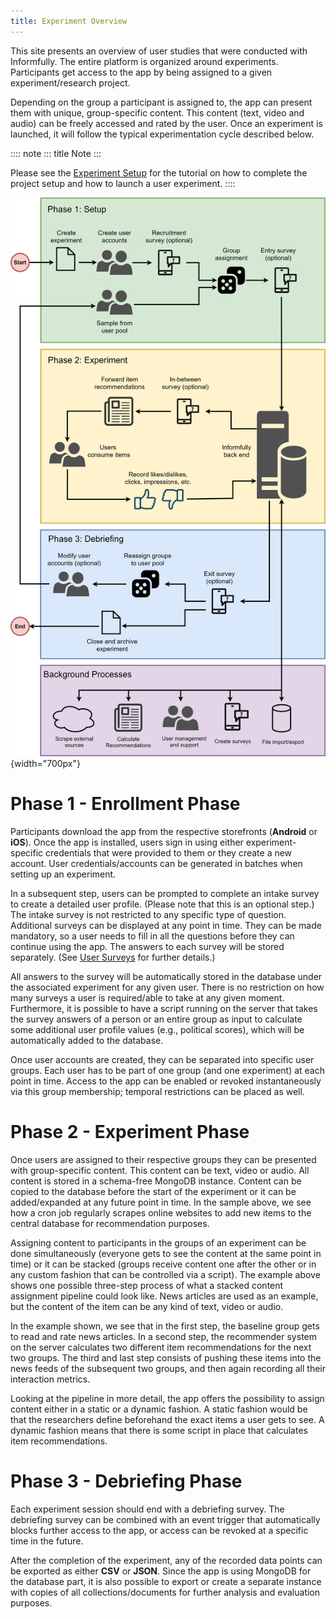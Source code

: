 ```yaml
---
title: Experiment Overview
---
```


This site presents an overview of user studies that were conducted with
Informfully. The entire platform is organized around experiments.
Participants get access to the app by being assigned to a given
experiment/research project.

Depending on the group a participant is assigned to, the app can present
them with unique, group-specific content. This content (text, video and
audio) can be freely accessed and rated by the user. Once an experiment
is launched, it will follow the typical experimentation cycle described
below.

:::: note
::: title
Note
:::

Please see the [Experiment
Setup](https://informfully.readthedocs.io/en/latest/experiment.html) for
the tutorial on how to complete the project setup and how to launch a
user experiment.
::::

![Overview of the phases of a user experiment](img/tutorial_screenshots/experiment_cycle.png){width="700px"}

# Phase 1 - Enrollment Phase

Participants download the app from the respective storefronts
(**Android** or **iOS**). Once the app is installed, users sign in using
either experiment-specific credentials that were provided to them or
they create a new account. User credentials/accounts can be generated in
batches when setting up an experiment.

In a subsequent step, users can be prompted to complete an intake survey
to create a detailed user profile. (Please note that this is an optional
step.) The intake survey is not restricted to any specific type of
question. Additional surveys can be displayed at any point in time. They
can be made mandatory, so a user needs to fill in all the questions
before they can continue using the app. The answers to each survey will
be stored separately. (See [User
Surveys](https://informfully.readthedocs.io/en/latest/surveys.html) for
further details.)

All answers to the survey will be automatically stored in the database
under the associated experiment for any given user. There is no
restriction on how many surveys a user is required/able to take at any
given moment. Furthermore, it is possible to have a script running on
the server that takes the survey answers of a person or an entire group
as input to calculate some additional user profile values (e.g.,
political scores), which will be automatically added to the database.

Once user accounts are created, they can be separated into specific user
groups. Each user has to be part of one group (and one experiment) at
each point in time. Access to the app can be enabled or revoked
instantaneously via this group membership; temporal restrictions can be
placed as well.

# Phase 2 - Experiment Phase

Once users are assigned to their respective groups they can be presented
with group-specific content. This content can be text, video or audio.
All content is stored in a schema-free MongoDB instance. Content can be
copied to the database before the start of the experiment or it can be
added/expanded at any future point in time. In the sample above, we see
how a cron job regularly scrapes online websites to add new items to the
central database for recommendation purposes.

Assigning content to participants in the groups of an experiment can be
done simultaneously (everyone gets to see the content at the same point
in time) or it can be stacked (groups receive content one after the
other or in any custom fashion that can be controlled via a script). The
example above shows one possible three-step process of what a stacked
content assignment pipeline could look like. News articles are used as
an example, but the content of the item can be any kind of text, video
or audio.

In the example shown, we see that in the first step, the baseline group
gets to read and rate news articles. In a second step, the recommender
system on the server calculates two different item recommendations for
the next two groups. The third and last step consists of pushing these
items into the news feeds of the subsequent two groups, and then again
recording all their interaction metrics.

Looking at the pipeline in more detail, the app offers the possibility
to assign content either in a static or a dynamic fashion. A static
fashion would be that the researchers define beforehand the exact items
a user gets to see. A dynamic fashion means that there is some script in
place that calculates item recommendations.

# Phase 3 - Debriefing Phase

Each experiment session should end with a debriefing survey. The
debriefing survey can be combined with an event trigger that
automatically blocks further access to the app, or access can be revoked
at a specific time in the future.

After the completion of the experiment, any of the recorded data points
can be exported as either **CSV** or **JSON**. Since the app is using
MongoDB for the database part, it is also possible to export or create a
separate instance with copies of all collections/documents for further
analysis and evaluation purposes.
